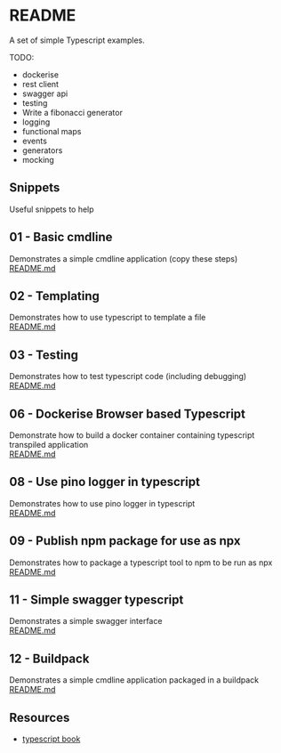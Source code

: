 # README
A set of simple Typescript examples. 

TODO:
* dockerise
* rest client
* swagger api
* testing 
* Write a fibonacci generator 
* logging
* functional maps
* events
* generators
* mocking

## Snippets
Useful snippets to help
## 01 - Basic cmdline 
Demonstrates a simple cmdline application (copy these steps)  
[README.md](./01_basic_cmdline/README.md)  

## 02 - Templating
Demonstrates how to use typescript to template a file   
[README.md](./02_templating/README.md)  

## 03 - Testing
Demonstrates how to test typescript code (including debugging)  
[README.md](./03_jest_testing/README.md)  

## 06 - Dockerise Browser based Typescript
Demonstrate how to build a docker container containing typescript transpiled application   
[README.md](./06_dockerise_browser_typescript/README.md)  

## 08 - Use pino logger in typescript
Demonstrates how to use pino logger in typescript   
[README.md](./08_pino_logger/README.md)  

## 09 - Publish npm package for use as npx
Demonstrates how to package a typescript tool to npm to be run as npx  
[README.md](./09_shell_mandelbrot/README.md)  

## 11 - Simple swagger typescript
Demonstrates a simple swagger interface  
[README.md](./11_simple_swagger/README.md) 

## 12 - Buildpack
Demonstrates a simple cmdline application packaged in a buildpack  
[README.md](./12_buildpack/README.md) 

## Resources
* [typescript book](https://basarat.gitbook.io/typescript/)  


